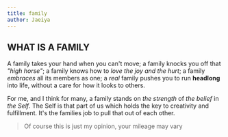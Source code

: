 ```yaml
---
title: family
author: Jaeiya
---
```

## WHAT IS A FAMILY
A family takes your hand when you can't move; a family knocks you off that _"high horse"_; a family knows how to _love the joy and the hurt_; a family _embraces_ all its members as one; a _real_ family pushes you to run **headlong** into life, without a care for how it looks to others.

For me, and I think for many, a family stands on _the strength_ of _the belief_ in _the Self_. The Self is that part of us which holds the key to creativity and fulfillment. It's the families job to pull that out of each other.

> Of course this is just my opinion, your mileage may vary